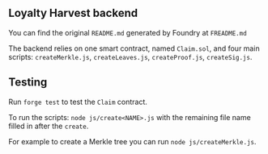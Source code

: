 ## Loyalty Harvest backend

You can find the original `README.md` generated by Foundry at `FREADME.md`

The backend relies on one smart contract, named `Claim.sol`, and four main scripts: `createMerkle.js`, `createLeaves.js`, `createProof.js`, `createSig.js`.

## Testing

Run `forge test` to test the `Claim` contract.

To run the scripts: `node js/create<NAME>.js` with the remaining file name filled in after the `create`.

For example to create a Merkle tree you can run `node js/createMerkle.js`.
